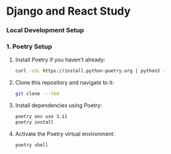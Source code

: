 # Django and React Study

### Local Development Setup

### 1. Poetry Setup
1. Install Poetry if you haven't already:
   ```bash
   curl -sSL https://install.python-poetry.org | python3 -
   ```

2. Clone this repository and navigate to it:
   ```bash
   git clone ---tbd
   ```

3. Install dependencies using Poetry:
   ```bash
   poetry env use 3.11
   poetry install
   ```

4. Activate the Poetry virtual environment:
   ```bash
   poetry shell
   ```